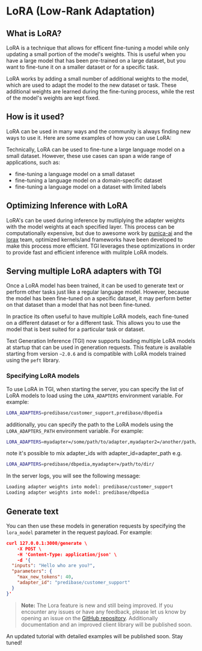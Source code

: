 # LoRA (Low-Rank Adaptation)

## What is LoRA?

LoRA is a technique that allows for efficent fine-tuning a model while only updating a small portion of the model's weights. This is useful when you have a large model that has been pre-trained on a large dataset, but you want to fine-tune it on a smaller dataset or for a specific task.

LoRA works by adding a small number of additional weights to the model, which are used to adapt the model to the new dataset or task. These additional weights are learned during the fine-tuning process, while the rest of the model's weights are kept fixed.

## How is it used?

LoRA can be used in many ways and the community is always finding new ways to use it. Here are some examples of how you can use LoRA:

Technically, LoRA can be used to fine-tune a large language model on a small dataset. However, these use cases can span a wide range of applications, such as:

- fine-tuning a language model on a small dataset
- fine-tuning a language model on a domain-specific dataset
- fine-tuning a language model on a dataset with limited labels

## Optimizing Inference with LoRA

LoRA's can be used during inference by mutliplying the adapter weights with the model weights at each specified layer. This process can be computationally expensive, but due to awesome work by [punica-ai](https://github.com/punica-ai/punica) and the [lorax](https://github.com/predibase/lorax) team, optimized kernels/and frameworks have been developed to make this process more efficient. TGI leverages these optimizations in order to provide fast and efficient inference with mulitple LoRA models.

## Serving multiple LoRA adapters with TGI

Once a LoRA model has been trained, it can be used to generate text or perform other tasks just like a regular language model. However, because the model has been fine-tuned on a specific dataset, it may perform better on that dataset than a model that has not been fine-tuned.

In practice its often useful to have multiple LoRA models, each fine-tuned on a different dataset or for a different task. This allows you to use the model that is best suited for a particular task or dataset.

Text Generation Inference (TGI) now supports loading multiple LoRA models at startup that can be used in generation requests. This feature is available starting from version `~2.0.6` and is compatible with LoRA models trained using the `peft` library.

### Specifying LoRA models

To use LoRA in TGI, when starting the server, you can specify the list of LoRA models to load using the `LORA_ADAPTERS` environment variable. For example:

```bash
LORA_ADAPTERS=predibase/customer_support,predibase/dbpedia
```

additionally, you can specify the path to the LoRA models using the `LORA_ADAPTERS_PATH` environment variable. For example:

```bash
LORA_ADAPTERS=myadapter=/some/path/to/adapter,myadapter2=/another/path/to/adapter
```

note it's possible to mix adapter_ids with adapter_id=adapter_path e.g.

```bash
LORA_ADAPTERS=predibase/dbpedia,myadapter=/path/to/dir/
```

In the server logs, you will see the following message:

```txt
Loading adapter weights into model: predibase/customer_support
Loading adapter weights into model: predibase/dbpedia
```

## Generate text

You can then use these models in generation requests by specifying the `lora_model` parameter in the request payload. For example:

```json
curl 127.0.0.1:3000/generate \
    -X POST \
    -H 'Content-Type: application/json' \
    -d '{
  "inputs": "Hello who are you?",
  "parameters": {
    "max_new_tokens": 40,
    "adapter_id": "predibase/customer_support"
  }
}'
```

> **Note:** The Lora feature is new and still being improved. If you encounter any issues or have any feedback, please let us know by opening an issue on the [GitHub repository](https://github.com/huggingface/text-generation-inference/issues/new/choose). Additionally documentation and an improved client library will be published soon.

An updated tutorial with detailed examples will be published soon. Stay tuned!
